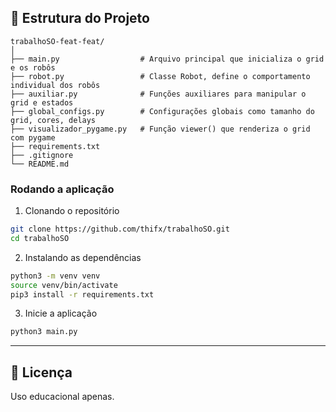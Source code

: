 ## 📁 Estrutura do Projeto

```
trabalhoSO-feat-feat/
│
├── main.py                  # Arquivo principal que inicializa o grid e os robôs
├── robot.py                 # Classe Robot, define o comportamento individual dos robôs
├── auxiliar.py              # Funções auxiliares para manipular o grid e estados
├── global_configs.py        # Configurações globais como tamanho do grid, cores, delays
├── visualizador_pygame.py   # Função viewer() que renderiza o grid com pygame
├── requirements.txt        
├── .gitignore              
└── README.md               
```

### Rodando a aplicação

1. Clonando o repositório
```bash
git clone https://github.com/thifx/trabalhoSO.git
cd trabalhoSO
```
2. Instalando as dependências

```bash
python3 -m venv venv
source venv/bin/activate
pip3 install -r requirements.txt
```

3. Inicie a aplicação
```bash
python3 main.py
```

---

## 📃 Licença

Uso educacional apenas.
